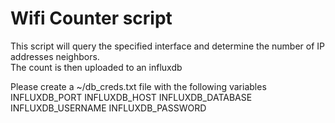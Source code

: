 # Wifi Counter script
This script will query the specified interface and determine the number of IP addresses neighbors.  
The count is then uploaded to an influxdb

Please create a ~/db_creds.txt file with the following variables
INFLUXDB_PORT
INFLUXDB_HOST
INFLUXDB_DATABASE
INFLUXDB_USERNAME
INFLUXDB_PASSWORD

